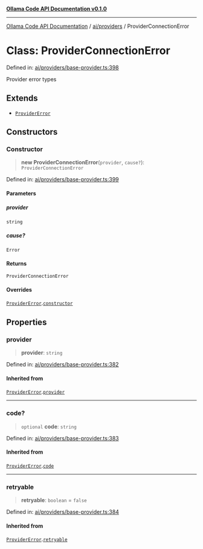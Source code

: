 [**Ollama Code API Documentation v0.1.0**](../../../README.md)

***

[Ollama Code API Documentation](../../../modules.md) / [ai/providers](../README.md) / ProviderConnectionError

# Class: ProviderConnectionError

Defined in: [ai/providers/base-provider.ts:398](https://github.com/erichchampion/ollama-code/blob/f11aa29f0957a2a94b06684242c1f2e6d21777c5/ollama-code/src/ai/providers/base-provider.ts#L398)

Provider error types

## Extends

- [`ProviderError`](ProviderError.md)

## Constructors

### Constructor

> **new ProviderConnectionError**(`provider`, `cause?`): `ProviderConnectionError`

Defined in: [ai/providers/base-provider.ts:399](https://github.com/erichchampion/ollama-code/blob/f11aa29f0957a2a94b06684242c1f2e6d21777c5/ollama-code/src/ai/providers/base-provider.ts#L399)

#### Parameters

##### provider

`string`

##### cause?

`Error`

#### Returns

`ProviderConnectionError`

#### Overrides

[`ProviderError`](ProviderError.md).[`constructor`](ProviderError.md#constructor)

## Properties

### provider

> **provider**: `string`

Defined in: [ai/providers/base-provider.ts:382](https://github.com/erichchampion/ollama-code/blob/f11aa29f0957a2a94b06684242c1f2e6d21777c5/ollama-code/src/ai/providers/base-provider.ts#L382)

#### Inherited from

[`ProviderError`](ProviderError.md).[`provider`](ProviderError.md#provider)

***

### code?

> `optional` **code**: `string`

Defined in: [ai/providers/base-provider.ts:383](https://github.com/erichchampion/ollama-code/blob/f11aa29f0957a2a94b06684242c1f2e6d21777c5/ollama-code/src/ai/providers/base-provider.ts#L383)

#### Inherited from

[`ProviderError`](ProviderError.md).[`code`](ProviderError.md#code)

***

### retryable

> **retryable**: `boolean` = `false`

Defined in: [ai/providers/base-provider.ts:384](https://github.com/erichchampion/ollama-code/blob/f11aa29f0957a2a94b06684242c1f2e6d21777c5/ollama-code/src/ai/providers/base-provider.ts#L384)

#### Inherited from

[`ProviderError`](ProviderError.md).[`retryable`](ProviderError.md#retryable)
